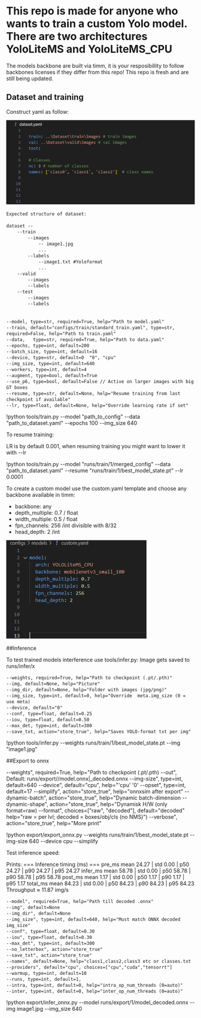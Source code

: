 
# This repo is made for anyone who wants to train a custom Yolo model. There are two architectures YoloLiteMS and YoloLiteMS_CPU

The models backbone are built via timm, it is your resposibillity to follow backbones licenses if they differ from this repo!
This repo is fresh and are still being updated. 

## Dataset and training
Construct yaml as follow: 
    
![dataset.yaml](images/image.png)

    Expected structure of dataset:

    dataset --
        --train
            --images
                -- image1.jpg
                ...
            --labels
                --image1.txt #Yoloformat 
                ...
        --valid
            --images
            --labels
        --test
            --images
            --labels


    --model, type=str, required=True, help="Path to model.yaml"
    --train, default="configs/train/standard_train.yaml", type=str, required=False, help="Path to train.yaml"
    --data,   type=str, required=True, help="Path to data.yaml"
    --epochs, type=int, default=200
    --batch_size, type=int, default=16
    --device, type=str, default=0  "0", "cpu"
    --img_size, type=int, default=640
    --workers, type=int, default=4
    --augment, type=bool, default=True
    --use_p6, type=bool, default=False // Active on larger images with big GT boxes
    --resume, type=str, default=None, help="Resume training from last checkpoint if available"
    --lr, type=float, default=None, help="Override learning rate if set"

!python tools/train.py --model "path_to_config" --data "path_to_dataset.yaml" --epochs 100 --img_size 640

To resume training:

LR is by default 0.001, when resuming training you might want to lower it with --lr 

!python tools/train.py --model "runs/train/1/merged_config" --data "path_to_dataset.yaml" --resume "runs/train/1/best_model_state.pt" --lr 0.0001



To create a custom model use the custom.yaml template and choose any backbone available in timm:

 - backbone: any
 - depth_multiple: 0.7 / float
 - width_multiple: 0.5 / float
 - fpn_channels: 256 /int divisible with 8/32
 - head_depth: 2 /int

![alt text](images/image1.png)

##Inference

To test trained models interference use tools/infer.py:
    Image gets saved to runs/infer/x 

    
    --weights, required=True, help="Path to checkpoint (.pt/.pth)"
    --img, default=None, help="Picture"
    --img_dir, default=None, help="Folder with images (jpg/png)"
    --img_size, type=int, default=0, help="Override  meta.img_size (0 = use meta)
    --device, default="0"
    --conf, type=float, default=0.25
    --iou, type=float, default=0.50
    --max_det, type=int, default=300
    --save_txt, action="store_true", help="Saves YOLO-format txt per img"
    
!python tools/infer.py --weights runs/train/1/best_model_state.pt --img "image1.jpg"


##Export to onnx 

   
   --weights", required=True, help="Path to checkpoint (.pt/.pth)
    --out", Default: runs/export/<n>/model.onnx|_decoded.onnx
    --img-size", type=int, default=640
    --device", default="cpu", help="'cpu' '0'
    --opset", type=int, default=17
    --simplify", action="store_true", help="onnxsim after export"
    --dynamic-batch", action="store_true", help="Dynamic batch-dimension
    --dynamic-shape", action="store_true", help="Dynamisk H/W (only format=raw)
    --format", choices=["raw", "decoded"], default="decoded" help="raw = per lvl; decoded = boxes/obj/cls (no NMS)")
    --verbose", action="store_true", help="More print"


!python export/export_onnx.py --weights runs/train/1/best_model_state.pt --img-size 640 --device cpu --simplify


Test inference speed:

Prints: 
=== Inference timing (ms) ===
pre_ms    mean 24.27 | std 0.00 | p50 24.27 | p90 24.27 | p95 24.27
infer_ms  mean 58.78 | std 0.00 | p50 58.78 | p90 58.78 | p95 58.78
post_ms   mean 1.17 | std 0.00 | p50 1.17 | p90 1.17 | p95 1.17
total_ms  mean 84.23 | std 0.00 | p50 84.23 | p90 84.23 | p95 84.23
Throughput ≈ 11.87 img/s

    --model", required=True, help="Path till decoded .onnx"
    --img", default=None
    --img_dir", default=None
    --img_size", type=int, default=640, help="Must match ONNX decoded img_size"
    --conf", type=float, default=0.30
    --iou", type=float, default=0.30
    --max_det", type=int, default=300
    --no_letterbox", action="store_true"
    --save_txt", action="store_true"
    --names", default=None, help="class1,class2,class3 etc or classes.txt
    --providers", default="cpu", choices=["cpu","cuda","tensorrt"]
    --warmup, type=int, default=10
    --runs, type=int, default=1, 
    --intra, type=int, default=0, help="intra_op_num_threads (0=auto)"
    --inter, type=int, default=0, help="inter_op_num_threads (0=auto)"


!python export/infer_onnx.py --model runs/export/1/model_decoded.onnx --img image1.jpg --img_size 640




